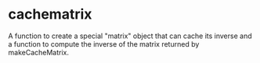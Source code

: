 # cachematrix
A function  to create a special "matrix" object that can cache its inverse and a function  to compute the inverse of the matrix returned by makeCacheMatrix.
